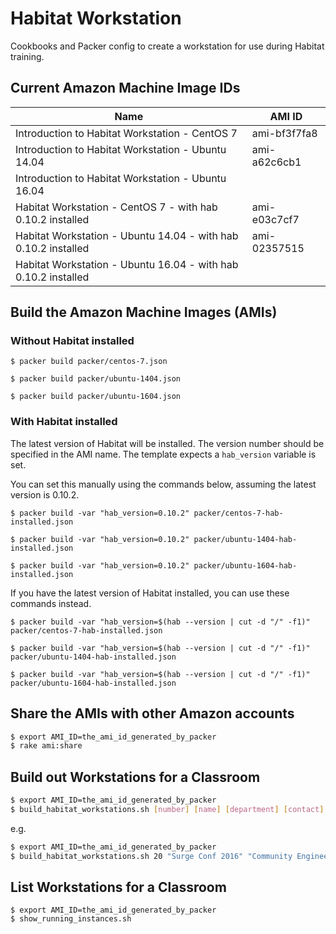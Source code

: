 # Habitat Workstation

Cookbooks and Packer config to create a workstation for use during Habitat training.

## Current Amazon Machine Image IDs

Name|AMI ID
----|-----
Introduction to Habitat Workstation - CentOS 7|ami-bf3f7fa8
Introduction to Habitat Workstation - Ubuntu 14.04|ami-a62c6cb1
Introduction to Habitat Workstation - Ubuntu 16.04|
Habitat Workstation - CentOS 7 - with hab 0.10.2 installed|ami-e03c7cf7
Habitat Workstation - Ubuntu 14.04 - with hab 0.10.2 installed|ami-02357515
Habitat Workstation - Ubuntu 16.04 - with hab 0.10.2 installed|

## Build the Amazon Machine Images (AMIs)

### Without Habitat installed

`$ packer build packer/centos-7.json`

`$ packer build packer/ubuntu-1404.json`

`$ packer build packer/ubuntu-1604.json`

### With Habitat installed

The latest version of Habitat will be installed.  The version number should be specified in the AMI name.  The template expects a `hab_version` variable is set.

You can set this manually using the commands below, assuming the latest version is 0.10.2.

`$ packer build -var "hab_version=0.10.2" packer/centos-7-hab-installed.json`

`$ packer build -var "hab_version=0.10.2" packer/ubuntu-1404-hab-installed.json`

`$ packer build -var "hab_version=0.10.2" packer/ubuntu-1604-hab-installed.json`

If you have the latest version of Habitat installed, you can use these commands instead.

`$ packer build -var "hab_version=$(hab --version | cut -d "/" -f1)" packer/centos-7-hab-installed.json`

`$ packer build -var "hab_version=$(hab --version | cut -d "/" -f1)"  packer/ubuntu-1404-hab-installed.json`

`$ packer build -var "hab_version=$(hab --version | cut -d "/" -f1)"  packer/ubuntu-1604-hab-installed.json`

## Share the AMIs with other Amazon accounts

```bash
$ export AMI_ID=the_ami_id_generated_by_packer
$ rake ami:share
```

## Build out Workstations for a Classroom

```bash
$ export AMI_ID=the_ami_id_generated_by_packer
$ build_habitat_workstations.sh [number] [name] [department] [contact] [project] [termination-date]
```

e.g.
```bash
$ export AMI_ID=the_ami_id_generated_by_packer
$ build_habitat_workstations.sh 20 "Surge Conf 2016" "Community Engineering" "Nathen Harvey" "Surge" "2016-09-23"
```

## List Workstations for a Classroom

```
$ export AMI_ID=the_ami_id_generated_by_packer
$ show_running_instances.sh
```
